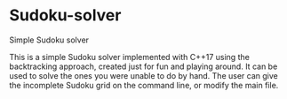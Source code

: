 # Sudoku-solver
Simple Sudoku solver

This is a simple Sudoku solver implemented with C++17 using the backtracking approach, created just for fun and playing around. 
It can be used to solve the ones you were unable to do by hand.
The user can give the incomplete Sudoku grid on the command line, or modify the main file.

